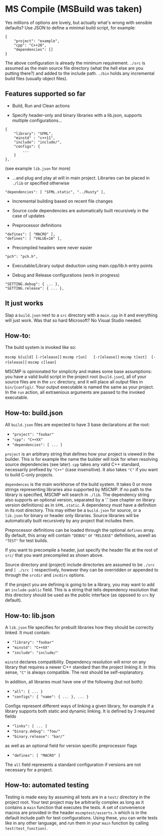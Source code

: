 # MS Compile (MSBuild was taken)

Yes millions of options are lovely, but actually what's wrong with sensible defaults? Use JSON to define a minimal build script, for example:
```
{
    "project": "example",
    "cpp": "C++20",
    "dependencies": []
}
```
The above configuration is already the minimum requirement. `./src` is assumed as the main source file directory (what the hell else are you putting there?) and added to the include path. `./bin` holds any incremental build files (usually object files).
## Features supported so far
- Build, Run and Clean actions

- Specify header-only and binary libraries with a lib.json, supports multiple configurations...
```
{
    "library": "SFML",
    "minstd" : "c++11",
    "include": "include/",
    "configs": {
        ...
    }
},
```
(see example `lib.json` for more)

- ...and plug and play at will in main project. Libraries can be placed in `./lib` or specified otherwise
```
"dependencies": [ "SFML.static", "../Rusty" ],
```
- Incremental building based on recent file changes

- Source code dependencies are automatically built recursively in the case of updates

- Preprocessor definitions
```
"defines": [ "MACRO" ],
"defines": [ "VALUE=10" ],
```
- Precompiled headers were never easier
```
"pch": "pch.h",
```
- Executable/Library output deduction using main.cpp/lib.h entry points

- Debug and Release configurations (work in progress)
```
"SETTING.debug": { ... },
"SETTING.release": { ... },
```

## It just works
Slap a `build.json` next to a `src` directory with a `main.cpp` in it and everything will just work. Was that so hard Microsoft? No Visual Studio needed.

## How-to:
The build system is invoked like so:

`mscmp b[uild] [-r[elease]]`
`mscmp r[un]   [-r[elease]]`
`mscmp t[est]  [-r[elease]]`
`mscmp c[lean]`

MSCMP is opinionated for simplicity and makes some base assumptions: you have a valid build script in the project root (`build.json`), all of your source files are in the `src` directory, and it will place all output files in `bin/{config}/`. Your output executable is named the same as your project. In the `run` action, all extraenious arguments are passed to the invoked executable.

## How-to: build.json
All `build.json` files are expected to have 3 base declarations at the root:

- `"project": "foobar"`
- `"cpp": "C++XX"`
- `"dependencies": [ ... ]`

`project` is an arbitrary string that defines how your project is viewed in the builder. This is for example the name the builder will look for when resolving source dependencies (see later). `cpp` takes any valid C++ standard, necessarily prefixed by `"C++"` (case insensitive). It also takes `"C"` if you want to build C-only projects.

`dependences` is the main workhorse of the build system. It takes 0 or more strings representing libraries also supported by MSCMP. If no path to the library is specified, MSCMP will search in `./lib`. The dependency string also supports an optional version, separated by a '.' (see chapter on library version definitions) as in `SFML.static`. A dependency must have a definition in its root directory. This may either be a `build.json` for source, or a `lib.json` for binary or header only libraries. Source libraries will be automatically built recursively by any project that includes them.

Preprocessor definitions can be loaded through the optional `defines` array. By default, this array will contain `"DEBUG"` or `"RELEASE"` definitions, aswell as `"TEST"` for test builds.

If you want to precompile a header, just specify the header file at the root of `src/` that you want precompiled as shown above.

Source directory and (project) include directories are assumed to be `./src` and `[ ./src ]` respectively, however they can be overridden or appended to through the `srcdir` and `incdirs` options.

If the project you are defining is going to be a library, you may want to add an `include-public` field. This is a string that tells dependency resolution that this directory should be used as the public interface (as opposed to `src` by default).

## How-to: lib.json
A `lib.json` file specifies for prebuilt libraries how they should be correctly linked. It must contain:

- `"library": "foobar"`
- `"minstd": "C++XX"`
- `"include": "include/"`

`minstd` declares compatibility. Dependency resolution will error on any library that requires a newer C++ standard than the project linking it. In this sense, `"C"` is always compatible. The rest should be self-explanatory.

In addition, all libraries must have one of the following (but not both):

- `"all": { ... }`
- `"configs": { "name": { ... }, ... }`

Configs represent different ways of linking a given library, for example if a library supports both static and dynamic linking. It is defined by 3 required fields

- `"links": [ ... ]`
- `"binary.debug": "foo/"`
- `"binary.release": "bar/"`

as well as an optional field for version specific preprocessor flags

- `"defines": [ "MACRO" ]`

The `all` field represents a standard configuration if versions are not necessary for a project.

## How-to: automated testing
Testing is made easy by assuming all tests are in a `test/` directory in the project root. Your test project may be arbitrarily complex as long as it contains a `main` function that executes the tests. A set of convenience macros are provided in the header `mscmptest/asserts.h` which is in the default include path for test configurations. Using these, you can write tests like in any other language, and run them in your `main` function by calling `test(test_function)`.

